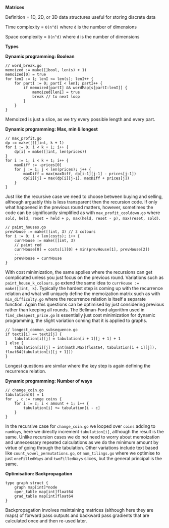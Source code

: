 **Matrices**

Definition = 1D, 2D, or 3D data structures useful for storing discrete data

Time complexity = `O(n^d)` where `d` is the number of dimensions

Space complexity = `O(n^d)` where `d` is the number of dimensions

**Types**

**Dynamic programming: Boolean**
```
// word_break.go
memoized := make([]bool, len(s) + 1)
memoized[0] = true
for lenI := 1; lenI <= len(s); lenI++ {
    for partI := 0; partI < lenI; partI++ {
        if memoized[partI] && wordMap[s[partI:lenI]] {
            memoized[lenI] = true
            break // to next loop
        }
    }
}
```
Memoized is just a slice, as we try every possible length and every part.

**Dynamic programming: Max, min & longest**
```
// max_profit.go
dp := make([][]int, k + 1)
for i := 0; i < k + 1; i++ {
    dp[i] = make([]int, len(prices))
}
for i := 1; i < k + 1; i++ {
    maxDiff := -prices[0]
    for j := 1; j < len(prices); j++ {
        maxDiff = max(maxDiff, dp[i-1][j-1] - prices[j-1])
        dp[i][j] = max(dp[i][j-1], maxDiff + prices[j])
    }
}
```
Just like the recursive case we need to choose between buying and selling, although arguably this is less transparent then the recursion code. If only what happened in the previous round matters, however, sometimes the code can be significantly simplified as with `max_profit_cooldown.go` where `sold, held, reset = held + p, max(held, reset - p), max(reset, sold)`. 
```
// paint_houses.go
prevHouse := make([]int, 3) // 3 colours
for i := 0; i < len(costs); i++ {
    currHouse := make([]int, 3)
    // paint red
    currHouse[0] = costs[i][0] + min(prevHouse[1], prevHouse[2])
    ...
    prevHouse = currHouse
}
```
With cost minimization, the same applies where the recursions can get complicated unless you just focus on the previous round. Variations such as `paint_house_k_colours.go` extend the same idea to `currHouse := make([]int, k)`. Typically the hardest step is coming up with the recurrence relation and what will uniquely define the memoization matrix such as with `min_difficulty.go` where the recurrence relation is itself a separate function. Again this questions can be optimised by just considering previous rather than keeping all rounds. The Bellman-Ford algorithm used in `find_cheapest_price.go` is essentially just cost minimization for dynamic programming, the slight variation coming that it is applied to graphs.
```
// longest_common_subsequence.go
if text1[i] == text2[j] {
    tabulation[i][j] = tabulation[i + 1][j + 1] + 1
} else {
    tabulation[i][j] = int(math.Max(float64, tabulation[i + 1][j]), float64(tabulation[i][j + 1]))
}
```
Longest questions are similar where the key step is again defining the recurrence relation.

**Dynamic programming: Number of ways**
```
// change_coin.go
tabulation[0] = 1
for _, c := range coins {
    for i := c; i < amount + 1; i++ {
        tabulation[i] += tabulation[i - c]
    }
}
```
In the recursive case for `change_coin.go` we looped over `coins` adding to `numWays`, here we directly increment `tabulation[i]`, although the result is the same. Unlike recursion cases we do not need to worry about memoization and unnecessary repeated calculations as we do the minimum amount by virtue of going through the tabulation. Other variations include text based like `count_vowel_permutations.go`, or `num_tilings.go` where we optimise to just `oneFilledWays` and `twoFilledWays` slices, but the general principal is the same.

**Optimisation: Backpropagation**
```
type graph struct {
    graph map[int]*node
    oper_table map[int]float64
    grad_table map[int]float64
}
```
Backpropagation involves maintaining matrices (although here they are maps) of forward pass outputs and backward pass gradients that are calculated once and then re-used later.
